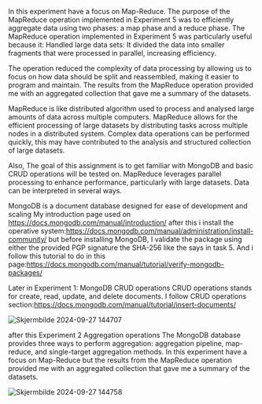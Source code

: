 In this experiment have a focus on Map-Reduce. The purpose of the MapReduce operation implemented in Experiment 5 was to efficiently aggregate data using two phases: a map phase and a reduce phase.
The MapReduce operation implemented in Experiment 5 was particularly useful because it: Handled large data sets: It divided the data into smaller fragments that were processed in parallel, increasing efficiency.

The operation reduced the complexity of data processing by allowing us to focus on how data should be split and reassembled, making it easier to program and maintain.
The results from the MapReduce operation provided me with an aggregated collection that gave me a summary of the datasets. 

MapReduce is like distributed algorithm used to process and analysed large amounts of data across multiple computers.
MapReduce allows for the efficient processing of large datasets by distributing tasks across multiple nodes in a distributed system.
Complex data operations can be performed quickly, this may have contributed to the analysis and structured collection of large datasets.

Also, The goal of this assignment is to get familiar with MongoDB  and basic CRUD operations will be tested on. 
MapReduce leverages parallel processing to enhance performance, particularly with large datasets. Data can be interpreted in several ways. 

MongoDB is a document database designed for ease of development and scaling
My introduction page used on https://docs.mongodb.com/manual/introduction/ after this i install the operative system:https://docs.mongodb.com/manual/administration/install-community/
but before installing MongoDB, I validate the package using either the provided PGP signature the SHA-256 like the says in task 5. 
And i follow this tutorial to do in this page:https://docs.mongodb.com/manual/tutorial/verify-mongodb-packages/

Later in Experiment 1: MongoDB CRUD operations
CRUD operations stands for create, read, update, and delete documents.
I follow CRUD operations section:https://docs.mongodb.com/manual/tutorial/insert-documents/

![Skjermbilde 2024-09-27 144707](https://github.com/user-attachments/assets/2e761f76-dc29-4b4e-bd6b-f35339f6ded1)

after this  Experiment 2
Aggregation operations The MongoDB database provides three ways to perform aggregation: aggregation pipeline, map-reduce, and single-target aggregation methods. 
In this experiment have a focus on Map-Reduce but the results from the MapReduce operation provided me with an aggregated collection that gave me a summary of the datasets.

![Skjermbilde 2024-09-27 144758](https://github.com/user-attachments/assets/2420a8a6-4199-47c8-b7b0-70d0bf9df663)



